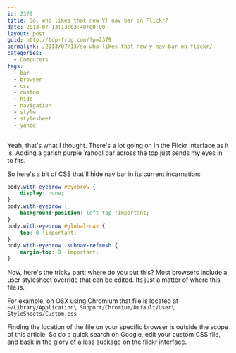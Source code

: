 ```yaml
---
id: 2379
title: So, who likes that new Y! nav bar on Flickr?
date: 2013-07-13T13:03:48+00:00
layout: post
guid: http://top-frog.com/?p=2379
permalink: /2013/07/13/so-who-likes-that-new-y-nav-bar-on-flickr/
categories:
  - Computers
tags:
  - bar
  - browser
  - css
  - custom
  - hide
  - navigation
  - style
  - stylesheet
  - yahoo
---
```

Yeah, that's what I thought. There's a lot going on in the Flickr interface as it is. Adding a garish purple Yahoo! bar across the top just sends my eyes in to fits.

So here's a bit of CSS that'll hide nav bar in its current incarnation:

``` css
body.with-eyebrow #eyebrow {
	display: none;
}
body.with-eyebrow {
	background-position: left top !important;
}
body.with-eyebrow #global-nav {
	top: 0 !important;
}
body.with-eyebrow .subnav-refresh {
	margin-top: 0 !important;
}
```

Now, here's the tricky part: where do you put this? Most browsers include a user stylesheet override that can be edited. Its just a matter of where this file is. 

For example, on OSX using Chromium that file is located at `~/Library/Application\ Support/Chromium/Default/User\ StyleSheets/Custom.css`

Finding the location of the file on your specific browser is outside the scope of this article. So do a quick search on Google, edit your custom CSS file, and bask in the glory of a less suckage on the flickr interface.